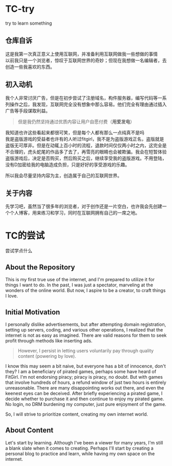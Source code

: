 # TC-try
try to learn something
## 仓库自诉
这是我第一次真正意义上使用互联网，并准备利用互联网做我一些想做的事情  
以前我只是一个浏览者，惊叹于互联网世界的奇妙；但现在我想做一名编辑者，去创造一些我喜欢的东西。
## 初入动机
我个人非常讨厌广告，但是在初步尝试了注册域名，构件服务器，编写代码等一系列操作之后，我发现，互联网完全没有想象中那么容易。他们完全有理由通过插入广告等手段谋取利益。

> 但是我仍然坚持通过优质内容让用户自愿付费（**用爱发电**）  

我知道也许这些看起来都很可笑，但是每个人都有那么一点纯真不是吗  
我是盗版游戏的受益者也许有的人听过fitgirl，我不是为盗版游戏正名，盗版就是盗版无可厚非。但是在动辄上百小时的流程，退款时间仅仅两小时之内，这完全是不合理的，虎头蛇尾的作品多了去了，再雪亮的眼睛也会被欺骗。我会在短暂体验盗版游戏后，决定是否购买，然后购买之后，继续享受我的盗版游戏。不用登陆，没有D加密给我的电脑造成负担，只是好好的享受游戏的乐趣。

所以我会尽量坚持内容为主，创造属于自己的互联网世界。 
## 关于内容
先学习吧，虽然当了很多年的浏览者，对于创作还是一片空白，也许我会先创建一个个人博客，用来练习和学习，同时在互联网拥有自己的一席之地。

# TC的尝试
尝试学点什么

## About the Repository
This is my first true use of the internet, and I'm prepared to utilize it for things I want to do. In the past, I was just a spectator, marveling at the wonders of the online world. But now, I aspire to be a creator, to craft things I love.

## Initial Motivation
I personally dislike advertisements, but after attempting domain registration, setting up servers, coding, and various other operations, I realized that the internet is not as easy as imagined. There are valid reasons for them to seek profit through methods like inserting ads.

> However, I persist in letting users voluntarily pay through quality content (powering by love).

I know this may seem a bit naive, but everyone has a bit of innocence, don't they? I am a beneficiary of pirated games, perhaps some have heard of FitGirl. I'm not endorsing piracy; piracy is piracy, no doubt. But with games that involve hundreds of hours, a refund window of just two hours is entirely unreasonable. There are many disappointing works out there, and even the keenest eyes can be deceived. After briefly experiencing a pirated game, I decide whether to purchase it and then continue to enjoy my pirated game. No login, no DRM burdening my computer, just pure enjoyment of the game.

So, I will strive to prioritize content, creating my own internet world.

## About Content
Let's start by learning. Although I've been a viewer for many years, I'm still a blank slate when it comes to creating. Perhaps I'll start by creating a personal blog to practice and learn, while having my own space on the internet.
